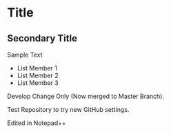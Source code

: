 # Title

## Secondary Title

Sample Text

 - List Member 1 
 - List Member 2 
 - List Member 3

Develop Change Only (Now merged to Master Branch).

Test Repository to try new GitHub settings.

Edited in Notepad++